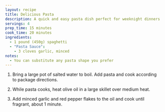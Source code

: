 ```yaml
---
layout: recipe
title: Delicious Pasta
description: A quick and easy pasta dish perfect for weeknight dinners
servings: 4
prep_time: 15 minutes
cook_time: 20 minutes
ingredients:
  - 1 pound (450g) spaghetti
  - "Pasta Sauce":
    - 3 cloves garlic, minced
notes:
  - You can substitute any pasta shape you prefer
---
```


1. Bring a large pot of salted water to boil. Add pasta and cook according to package directions.

2. While pasta cooks, heat olive oil in a large skillet over medium heat.

3. Add minced garlic and red pepper flakes to the oil and cook until fragrant, about 1 minute.
